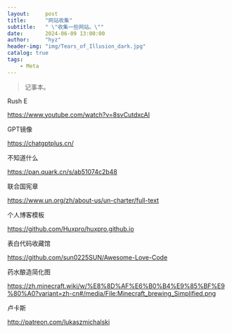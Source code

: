 ```yaml
---
layout:     post
title:      "网站收集"
subtitle:   " \"收集一些网站。\""
date:       2024-06-09 13:00:00
author:     "hyz"
header-img: "img/Tears_of_Illusion_dark.jpg"
catalog: true
tags:
    - Meta
---
```


> 记事本。



Rush E

https://www.youtube.com/watch?v=8svCutdxcAI

GPT镜像

https://chatgptplus.cn/

不知道什么

https://pan.quark.cn/s/ab51074c2b48

联合国宪章

https://www.un.org/zh/about-us/un-charter/full-text

个人博客模板

https://github.com/Huxpro/huxpro.github.io 

表白代码收藏馆

https://github.com/sun0225SUN/Awesome-Love-Code

药水酿造简化图

https://zh.minecraft.wiki/w/%E8%8D%AF%E6%B0%B4%E9%85%BF%E9%80%A0?variant=zh-cn#/media/File:Minecraft_brewing_Simplified.png

卢卡斯

http://patreon.com/lukaszmichalski
